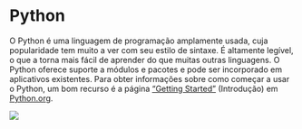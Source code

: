 # Python

​O Python é uma linguagem de programação amplamente usada, cuja popularidade tem muito a ver com seu estilo de sintaxe. É altamente legível, o que a torna mais fácil de aprender do que muitas outras linguagens. O Python oferece suporte a módulos e pacotes e pode ser incorporado em aplicativos existentes. Para obter informações sobre como começar a usar o Python, um bom recurso é a página [“Getting Started”](https://www.python.org/about/gettingstarted/) (Introdução) em [Python.org](https://www.python.org).

![](https://files.gitbook.com/v0/b/gitbook-x-prod.appspot.com/o/spaces%2FY5ZuHF3yuXFWp1C46ZSo%2Fuploads%2Fgit-blob-6bd72c745aa81df1f25c09989fa19f672c631e59%2Fpythonlogo.jpg?alt=media)

